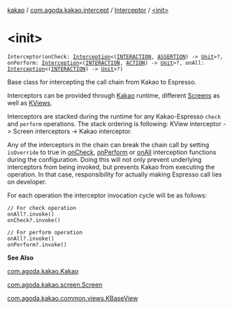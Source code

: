 [kakao](../../index.md) / [com.agoda.kakao.intercept](../index.md) / [Interceptor](index.md) / [&lt;init&gt;](./-init-.md)

# &lt;init&gt;

`Interceptor(onCheck: `[`Interception`](../-interception/index.md)`<(`[`INTERACTION`](index.md#INTERACTION)`, `[`ASSERTION`](index.md#ASSERTION)`) -> `[`Unit`](https://kotlinlang.org/api/latest/jvm/stdlib/kotlin/-unit/index.html)`>?, onPerform: `[`Interception`](../-interception/index.md)`<(`[`INTERACTION`](index.md#INTERACTION)`, `[`ACTION`](index.md#ACTION)`) -> `[`Unit`](https://kotlinlang.org/api/latest/jvm/stdlib/kotlin/-unit/index.html)`>?, onAll: `[`Interception`](../-interception/index.md)`<(`[`INTERACTION`](index.md#INTERACTION)`) -> `[`Unit`](https://kotlinlang.org/api/latest/jvm/stdlib/kotlin/-unit/index.html)`>?)`

Base class for intercepting the call chain from Kakao to Espresso.

Interceptors can be provided through [Kakao](../../com.agoda.kakao/-kakao/index.md) runtime,
different [Screens](../../com.agoda.kakao.screen/-screen/index.md) as well as [KViews](../../com.agoda.kakao.common.views/-k-base-view/index.md).

Interceptors are stacked during the runtime for any Kakao-Espresso `check` and `perform` operations.
The stack ordering is following: KView interceptor -&gt; Screen interceptors -&gt; Kakao interceptor.

Any of the interceptors in the chain can break the chain call by setting `isOverride` to true
in [onCheck](-builder/on-check.md), [onPerform](-builder/on-perform.md) or [onAll](-builder/on-all.md) interception
functions during the configuration. Doing this will not only prevent underlying
interceptors from being invoked, but prevents Kakao from executing the operation. In that case,
responsibility for actually making Espresso call lies on developer.

For each operation the interceptor invocation cycle will be as follows:

```
// For check operation
onAll?.invoke()
onCheck?.invoke()

// For perform operation
onAll?.invoke()
onPerform?.invoke()
```

**See Also**

[com.agoda.kakao.Kakao](../../com.agoda.kakao/-kakao/index.md)

[com.agoda.kakao.screen.Screen](../../com.agoda.kakao.screen/-screen/index.md)

[com.agoda.kakao.common.views.KBaseView](../../com.agoda.kakao.common.views/-k-base-view/index.md)

